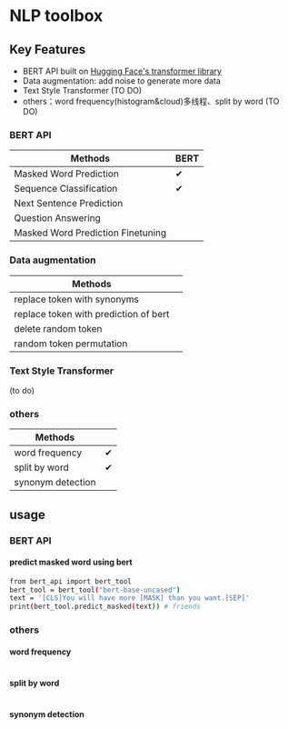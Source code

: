# NLP toolbox

## Key Features
- BERT API built on [Hugging Face's transformer library](https://huggingface.co/transformers/)
- Data augmentation: add noise to generate more data
- Text Style Transformer (TO DO)
- others：word frequency(histogram&cloud)多线程、split by word (TO DO)

### BERT API
| Methods                            | BERT |
|------------------------------------|--------------|
| Masked Word Prediction             | ✔            |
| Sequence Classification            | ✔            |
| Next Sentence Prediction           |              |
| Question Answering                 |              |
| Masked Word Prediction Finetuning  |              |
 
### Data augmentation
| Methods                            |  |
|------------------------------------|--------------|
| replace token with synonyms           |             |
| replace token with prediction of bert |              |
| delete random token |              |
| random token permutation |              |

### Text Style Transformer
(to do)

### others
| Methods                            | |
|------------------------------------|--------------|
| word frequency             |     ✔       |
| split by word            |       ✔       |
| synonym detection        |              |


## usage
### BERT API
#### predict masked word using bert
```sh
from bert_api import bert_tool
bert_tool = bert_tool("bert-base-uncased")
text = '[CLS]You will have more [MASK] than you want.[SEP]'
print(bert_tool.predict_masked(text)) # friends
```
### others
#### word frequency
```sh
```

#### split by word
```sh
```

#### synonym detection
```sh
```
